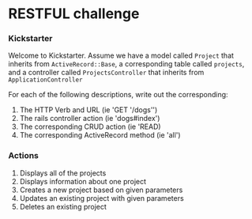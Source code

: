# RESTFUL challenge

### Kickstarter
Welcome to Kickstarter. Assume we have a model called `Project` that inherits from `ActiveRecord::Base`, a corresponding table called `projects`, and a controller called `ProjectsController` that inherits from `ApplicationController`

For each of the following descriptions, write out the corresponding:

1. The HTTP Verb and URL (ie 'GET '/dogs'')
2. The rails controller action (ie 'dogs#index')
3. The corresponding CRUD action (ie 'READ)
4. The corresponding ActiveRecord method (ie 'all')


### Actions

1. Displays all of the projects
2. Displays information about one project
3. Creates a new project based on given parameters
4. Updates an existing project with given parameters
5. Deletes an existing project
